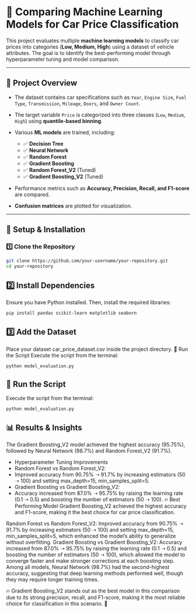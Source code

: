 # 🚀 Comparing Machine Learning Models for Car Price Classification

This project evaluates multiple **machine learning models** to classify car prices into categories (**Low, Medium, High**) using a dataset of vehicle attributes. The goal is to identify the best-performing model through hyperparameter tuning and model comparison.

---

## 📌 **Project Overview**
- The dataset contains car specifications such as `Year`, `Engine Size`, `Fuel Type`, `Transmission`, `Mileage`, `Doors`, and `Owner Count`.
- The target variable `Price` is categorized into three classes (`Low`, `Medium`, `High`) using **quantile-based binning**.
- Various **ML models** are trained, including:
  - ✅ **Decision Tree**
  - ✅ **Neural Network**
  - ✅ **Random Forest**
  - ✅ **Gradient Boosting**
  - ✅ **Random Forest_V2** (Tuned)
  - ✅ **Gradient Boosting_V2** (Tuned)

- Performance metrics such as **Accuracy, Precision, Recall, and F1-score** are compared.
- **Confusion matrices** are plotted for visualization.

---

## 🔧 **Setup & Installation**
### **1️⃣ Clone the Repository**
```sh
git clone https://github.com/your-username/your-repository.git
cd your-repository
```

## 2️⃣ Install Dependencies
Ensure you have Python installed. Then, install the required libraries:

```sh
pip install pandas scikit-learn matplotlib seaborn
```
## 3️⃣ Add the Dataset
Place your dataset car_price_dataset.csv inside the project directory.
🏃 Run the Script
Execute the script from the terminal:

```sh
python model_evaluation.py
```
## 🏃 Run the Script
Execute the script from the terminal:

```
python model_evaluation.py
```


## 📊 Results & Insights
The Gradient Boosting_V2 model achieved the highest accuracy (95.75%), followed by Neural Network (98.7%) and Random Forest_V2 (91.7%).

- Hyperparameter Tuning Improvements
- Random Forest vs Random Forest_V2:
- Improved accuracy from 90.75% ➝ 91.7% by increasing estimators (50 ➝ 100) and setting max_depth=15, min_samples_split=5.
- Gradient Boosting vs Gradient Boosting_V2:
- Accuracy increased from 87.0% ➝ 95.75% by raising the learning rate (0.1 ➝ 0.5) and boosting the number of estimators (50 ➝ 100).
🔥 Best Performing Model
Gradient Boosting_V2 achieved the highest accuracy and F1-score, making it the best choice for car price classification.

Random Forest vs Random Forest_V2:
Improved accuracy from 90.75% ➝ 91.7% by increasing estimators (50 ➝ 100) and setting max_depth=15, min_samples_split=5, which enhanced the model’s ability to generalize without overfitting.
Gradient Boosting vs Gradient Boosting_V2:
Accuracy increased from 87.0% ➝ 95.75% by raising the learning rate (0.1 ➝ 0.5) and boosting the number of estimators (50 ➝ 100), which allowed the model to converge faster and make stronger corrections at each boosting step.
Among all models, Neural Network (98.7%) had the second-highest accuracy, suggesting that deep learning methods performed well, though they may require longer training times.

🔥 Gradient Boosting_V2 stands out as the best model in this comparison due to its strong precision, recall, and F1-score, making it the most reliable choice for classification in this scenario. 🚀
